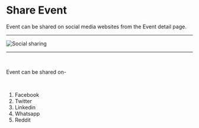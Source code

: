 # Share Event 

Event can be shared on social media websites from the Event detail page.

---

![Social sharing](http://eventmie-pro-docs.test/images/social-sharing.jpg "Social sharing")

---

<br>

Event can be shared on- 

<br>

1. Facebook
2. Twitter
3. Linkedin
4. Whatsapp
5. Reddit